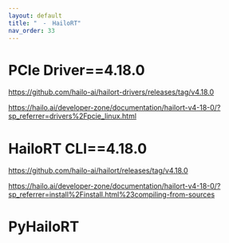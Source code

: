 ```yaml
---
layout: default
title: "　-　HailoRT"
nav_order: 33
---
```


# PCIe Driver==4.18.0

https://github.com/hailo-ai/hailort-drivers/releases/tag/v4.18.0

https://hailo.ai/developer-zone/documentation/hailort-v4-18-0/?sp_referrer=drivers%2Fpcie_linux.html

# HailoRT CLI==4.18.0

https://github.com/hailo-ai/hailort/releases/tag/v4.18.0

https://hailo.ai/developer-zone/documentation/hailort-v4-18-0/?sp_referrer=install%2Finstall.html%23compiling-from-sources

# PyHailoRT


